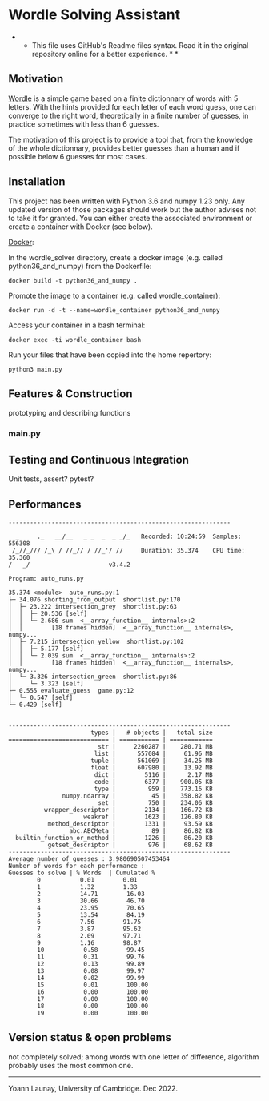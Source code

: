 #  Wordle Solving Assistant #

* * This file uses GitHub's Readme files syntax. Read it in the original repository online for a better experience. * *

## Motivation

[Wordle](https://wordlegame.org/uk) is a simple game based on a finite dictionnary of words with 5 letters. With the hints provided for each letter of each word guess, one can converge to the right word, theoretically in a finite number of guesses, in practice sometimes with less than 6 guesses.

The motivation of this project is to provide a tool that, from the knowledge of the whole dictionnary, provides better guesses than a human and if possible below 6 guesses for most cases.


## Installation

This project has been written with Python 3.6 and numpy 1.23 only. Any updated version of those packages should work but the author advises not to take it for granted.
You can either create the associated environment or create a container with Docker (see below).

[Docker](https://www.docker.com/get-started/):

In the wordle_solver directory, create a docker image (e.g. called python36_and_numpy) from the Dockerfile:
```
docker build -t python36_and_numpy . 
```
Promote the image to a container (e.g. called wordle_container):
```
docker run -d -t --name=wordle_container python36_and_numpy 
```
Access your container in a bash terminal:
```
docker exec -ti wordle_container bash
```
Run your files that have been copied into the home repertory:
```
python3 main.py
```

## Features & Construction

prototyping and describing functions
### main.py 

## Testing and Continuous Integration
Unit tests, assert? pytest?

## Performances
```
--------------------------------------------------------------

  _     ._   __/__   _ _  _  _ _/_   Recorded: 10:24:59  Samples:  556308
 /_//_/// /_\ / //_// / //_'/ //     Duration: 35.374    CPU time: 35.360
/   _/                      v3.4.2

Program: auto_runs.py

35.374 <module>  auto_runs.py:1
├─ 34.076 shorting_from_output  shortlist.py:170
│  ├─ 23.222 intersection_grey  shortlist.py:63
│  │  ├─ 20.536 [self]
│  │  └─ 2.686 sum  <__array_function__ internals>:2
│  │        [18 frames hidden]  <__array_function__ internals>, numpy...
│  ├─ 7.215 intersection_yellow  shortlist.py:102
│  │  ├─ 5.177 [self]
│  │  └─ 2.039 sum  <__array_function__ internals>:2
│  │        [18 frames hidden]  <__array_function__ internals>, numpy...
│  └─ 3.326 intersection_green  shortlist.py:86
│     └─ 3.323 [self]
├─ 0.555 evaluate_guess  game.py:12
│  └─ 0.547 [self]
└─ 0.429 [self]


--------------------------------------------------------------
                       types |   # objects |   total size
============================ | =========== | ============
                         str |     2260287 |    280.71 MB
                        list |      557084 |     61.96 MB
                       tuple |      561069 |     34.25 MB
                       float |      607980 |     13.92 MB
                        dict |        5116 |      2.17 MB
                        code |        6377 |    900.05 KB
                        type |         959 |    773.16 KB
               numpy.ndarray |          45 |    358.82 KB
                         set |         750 |    234.06 KB
          wrapper_descriptor |        2134 |    166.72 KB
                     weakref |        1623 |    126.80 KB
           method_descriptor |        1331 |     93.59 KB
                 abc.ABCMeta |          89 |     86.82 KB
  builtin_function_or_method |        1226 |     86.20 KB
           getset_descriptor |         976 |     68.62 KB
--------------------------------------------------------------
Average number of guesses : 3.980690507453464
Number of words for each performance :
Guesses to solve | % Words  | Cumulated %
        0           0.01        0.01
        1           1.32        1.33
        2           14.71        16.03
        3           30.66        46.70
        4           23.95        70.65
        5           13.54        84.19
        6           7.56        91.75
        7           3.87        95.62
        8           2.09        97.71
        9           1.16        98.87
        10           0.58        99.45
        11           0.31        99.76
        12           0.13        99.89
        13           0.08        99.97
        14           0.02        99.99
        15           0.01        100.00
        16           0.00        100.00
        17           0.00        100.00
        18           0.00        100.00
        19           0.00        100.00

```
## Version status & open problems
not completely solved; among words with one letter of difference, algorithm probably uses the most common one. 


--------------------------------------------------------------------------------

Yoann Launay, University of Cambridge.
Dec 2022.
